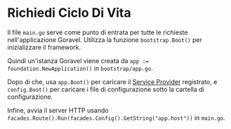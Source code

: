 # Richiedi Ciclo Di Vita

Il file `main.go` serve come punto di entrata per tutte le richieste nell'applicazione Goravel. Utilizza la funzione
`bootstrap.Boot()` per inizializzare il framework.

Quindi un'istanza Goravel viene creata da `app := foundation.NewApplication()` in `bootstrap/app.go`.

Dopo di che, usa `app.Boot()` per caricare il [Service Provider](providers) registrato, e `config.Boot()` per
caricare i file di configurazione sotto la cartella di configurazione.

Infine, avvia il server HTTP usando `facades.Route().Run(facades.Config().GetString("app.host"))` in `main.go`.
